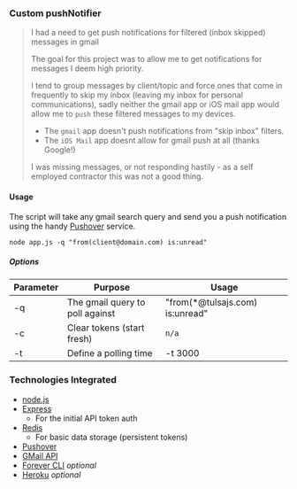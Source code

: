 ### Custom pushNotifier

> I had a need to get push notifications for filtered (inbox skipped) messages in gmail
>
> The goal for this project was to allow me to get notifications for messages I deem high priority.
>
> I tend to group messages by client/topic and force ones that come in frequently to skip my inbox (leaving my inbox for personal communications), sadly neither the gmail app or iOS mail app would allow me to `push` these filtered messages to my devices.
>
> - The `gmail` app doesn't push notifications from "skip inbox" filters.
> - The `iOS Mail` app doesnt allow for gmail push at all (thanks Google!)
>
> I was missing messages, or not responding hastily - as a self employed contractor this was not a good thing.

#### Usage

The script will take any gmail search query and send you a push notification using the handy [Pushover](https://pushover.net/) service.
~~~
node app.js -q "from(client@domain.com) is:unread"
~~~

##### Options

Parameter   | Purpose | Usage
----------- | --------| -----------
-q          | The gmail query to poll against | "from(*@tulsajs.com) is:unread"
-c          | Clear tokens (start fresh) | `n/a`
-t          | Define a polling time | -t 3000

### Technologies Integrated

- [node.js](http://nodejs.org/)
- [Express](http://expressjs.com/)
  - For the initial API token auth
- [Redis](http://redis.io/)
  - For basic data storage (persistent tokens)
- [Pushover](https://pushover.net/)
- [GMail API](https://developers.google.com/gmail/api/)
- [Forever CLI](https://github.com/nodejitsu/forever) _optional_
- [Heroku](http://heroku.com) _optional_
